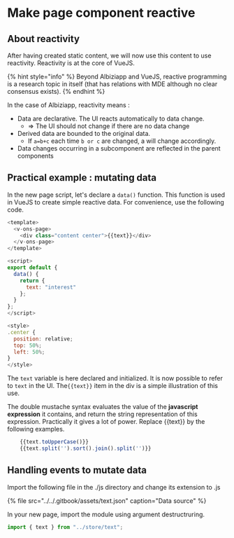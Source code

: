 # Make page component reactive



## About reactivity 

After having created static content, we will now use this content to use reactivity. Reactivity is at the core of VueJS. 

{% hint style="info" %}
Beyond Albiziapp and VueJS, reactive programming is a research topic in itself \(that has relations with MDE although no clear consensus exists\).
{% endhint %}

In the case of Albiziapp, reactivity means :

* Data are declarative. The UI reacts automatically to data change.
  * =&gt; The UI should not change if there are no data change
* Derived data are bounded to the original data. 
  * If `a=b+c`  each time `b or c` are changed, a will change accordingly.
* Data changes occurring in a subcomponent are reflected in the parent components

## Practical example : mutating data

In the new page script, let's declare a `data()` function. This function is used in VueJS to create simple reactive data. For convenience, use the following code.

```javascript
<template>
  <v-ons-page>
    <div class="content center">{{text}}</div>
  </v-ons-page>
</template>

<script>
export default {
  data() {
    return {
      text: "interest"
    };
  }
};
</script>

<style>
.center {
  position: relative;
  top: 50%;
  left: 50%;
}
</style>

```

The `text` variable is here declared and initialized. It is now possible to refer to `text` in the UI. The`{{text}}` item in the div is a simple illustration of this use. 

The double mustache syntax evaluates the value of the **javascript expression** it contains, and return the string representation of this expression. Practically it gives a lot of power. Replace {{text}} by the following examples.

```javascript
    {{text.toUpperCase()}}
    {{text.split('').sort().join().split('')}}

```

## Handling events to mutate data

Import the following file in the ./js directory and change its extension to .js 

{% file src="../../.gitbook/assets/text.json" caption="Data source" %}

In your new page, import the module using argument destructruring.

```javascript
import { text } from "../store/text";
```

